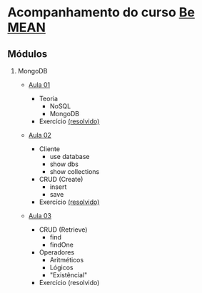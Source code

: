 # Acompanhamento do curso [Be MEAN](https://www.youtube.com/watch?v=-ccU_-OIka4&list=PL77JVjKTJT2jyVllJeO3TZV9D5cfSvSjR)

## Módulos

1. MongoDB
	* [Aula 01](https://www.youtube.com/watch?v=leYxsEAL_yY)
		* Teoria
			* NoSQL
			* MongoDB
		* Exercício [(resolvido)](https://github.com/igorvidottof/curso-be-mean-instagram/tree/master/01-modulo-mongodb/exercicios/aula-01)

	* [Aula 02](https://www.youtube.com/watch?v=PaNVk0V2UNI)
		* Cliente
			* use database
			* show dbs
			* show collections
		* CRUD (Create)
			* insert
			* save
		* Exercício [(resolvido)](https://github.com/igorvidottof/curso-be-mean-instagram/tree/master/01-modulo-mongodb/exercicios/aula-02)

	* [Aula 03](https://www.youtube.com/watch?v=cIHjA1hyPPY)
		* CRUD (Retrieve)
			* find
			* findOne
		* Operadores
			* Aritméticos
			* Lógicos
			* "Existêncial"
		* Exercício (resolvido)
